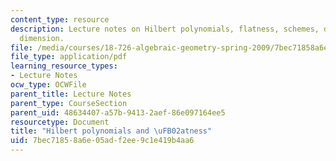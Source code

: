 ```yaml
---
content_type: resource
description: Lecture notes on Hilbert polynomials, flatness, schemes, degree, and
  dimension.
file: /media/courses/18-726-algebraic-geometry-spring-2009/7bec71858a6e05adf2ee9c1e419b4aa6_MIT18_726s09_lec20_hilbpoly.pdf
file_type: application/pdf
learning_resource_types:
- Lecture Notes
ocw_type: OCWFile
parent_title: Lecture Notes
parent_type: CourseSection
parent_uid: 48634407-a57b-9413-2aef-86e097164ee5
resourcetype: Document
title: "Hilbert polynomials and \uFB02atness"
uid: 7bec7185-8a6e-05ad-f2ee-9c1e419b4aa6
---
```

